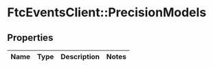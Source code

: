 # FtcEventsClient::PrecisionModels

## Properties
Name | Type | Description | Notes
------------ | ------------- | ------------- | -------------

